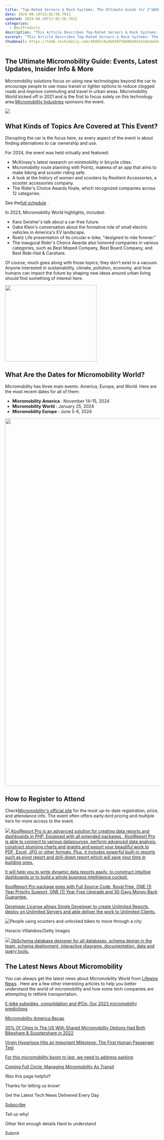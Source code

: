 ```yaml
---
title: "Top-Rated Servers & Rack Systems: The Ultimate Guide for 2^&#2024"
date: 2024-08-19T13:02:50.701Z
updated: 2024-08-20T13:02:50.701Z
categories:
  - BestProducts
description: "This Article Describes Top-Rated Servers & Rack Systems: The Ultimate Guide for 2^&#2024"
excerpt: "This Article Describes Top-Rated Servers & Rack Systems: The Ultimate Guide for 2^&#2024"
thumbnail: https://thmb.techidaily.com/48491c0a3b929750d09e0d3e1dede43e654117023e73246a1998baa96a66f8fd.jpg
---
```


## The Ultimate Micromobility Guide: Events, Latest Updates, Insider Info & More
 Micromobility solutions focus on using new technologies beyond the car to encourage people to use mass transit or lighter options to reduce clogged roads and improve commuting and travel in urban areas. Micromobility World kicked off in 2021 and is the first to focus solely on this technology area.[Micromobility Industries](https://micromobility.io/) sponsors the event.

<!-- affiliate ads begin -->
<a href="https://estore.winxdvd.com/order/checkout.php?PRODS=4612444&QTY=1&AFFILIATE=108875&CART=1"><img src="https://www.winxdvd.com/affiliate/new-banner/pt-728x90.jpg" border="0"></a>
<!-- affiliate ads end -->
## What Kinds of Topics Are Covered at This Event?

 Disrupting the car is the focus here, so every aspect of the event is about finding alternatives to car ownership and use.

 For 2024, the event was held virtually and featured:

* McKinsey's latest research on minimobility in bicycle cities.
* Micromobility route planning with Pointz, makeea of an app that aims to make biking and scooter riding safe.
* A look at the history of women and scooters by Resilient Accessories, a scooter accessories company.
* The Rider's Choice Awards finale, which recognized companies across 12 categories.

 See the[full schedule](https://lu.ma/hojzc09y) .

 In 2023, Micromobility World highlights, included:

* Kara Swisher's talk about a car-free future.
* Gabe Klein's conversation about the formative role of small electric vehicles in America's EV landscape.
* Roetz Life presentation of its circular e-bike, "designed to ride forever."
* The inaugural Rider's Choice Awards also honored companies in various categories, such as Best Moped Company, Best Board Company, and Best Ride-Hail & Carshare.

 Of course, much goes along with those topics; they don't exist in a vacuum. Anyone interested in sustainability, climate, pollution, economy, and how humans can impact the future by shaping new ideas around urban living should find something of interest here.

<!-- affiliate ads begin -->
<a href="https://caperobbin.sjv.io/c/5597632/2006118/18460" target="_top" id="2006118"><img src="//a.impactradius-go.com/display-ad/18460-2006118" border="0" alt="" width="300" height="250"/></a><img height="0" width="0" src="https://imp.pxf.io/i/5597632/2006118/18460" style="position:absolute;visibility:hidden;" border="0" />
<!-- affiliate ads end -->
## What Are the Dates for Micromobility World?

 Micromobility has three main events: America, Europe, and World. Here are the most recent dates for all of them:

* **Micromobility America** : November 14–15, 2024
* **Micromobility World** : January 25, 2024
* **Micromobility Europe** : June 5-6, 2024

<!-- affiliate ads begin -->
<a href="https://ukaidot.sjv.io/c/5597632/1793237/19578" target="_top" id="1793237"><img src="//a.impactradius-go.com/display-ad/19578-1793237" border="0" alt="" width="1200" height="1200"/></a><img height="0" width="0" src="https://imp.pxf.io/i/5597632/1793237/19578" style="position:absolute;visibility:hidden;" border="0" />
<!-- affiliate ads end -->
## How to Register to Attend

 Check[Micromobility's official site](https://micromobility.io) for the most up-to-date registration, price, and attendance info. The event often offers early-bird pricing and multiple tiers for more access to the event.  

<!-- affiliate ads begin -->
<a href="https://secure.2checkout.com/order/checkout.php?PRODS=4737285&QTY=1&AFFILIATE=108875&CART=1"><img src="https://secure.avangate.com/images/merchant/b2f83c409ce63012229fb9cd465bdcfe/products/copy_reporting_system.png" border="0">  KoolReport Pro  is an advanced solution for creating data reports and dashboards in PHP. Equipped with all  extended packages , KoolReport Pro is able to connect to various datasources, perform advanced data analysis, construct stunning charts and graphs and export your beautiful work to PDF, Excel, JPG or other formats. Plus, it includes powerful built-in reports such as pivot report and drill-down report which will save your time in building ones. 

 It will help you to write dynamic data reports easily, to construct intuitive dashboards or to build a whole business intelligence cockpit. 

  KoolReport Pro  package goes with Full Source Code, Royal Free, ONE (1) Year Priority Support, ONE (1) Year Free Upgrade and 30-Days Money Back Guarantee. 

  Developer License  allows  Single Developer  to create Unlimited Reports, deploy on Unlimited Servers and able deliver the work to Unlimited Clients. </a>
<!-- affiliate ads end -->
![People using scooters and unlocked bikes to move through a city.](https://www.lifewire.com/thmb/LW-732V_c92DpVIjKyxQm_0Iqq8=/1500x0/filters:no_upscale():max_bytes(150000):strip_icc():format(webp)/Hivebikes_Micromobility_HoracioVillalobos_Getty-3beb7bbe70e349e4909a96a95d1c472d.jpg)

Horacio Villalobos/Getty Images

<!-- affiliate ads begin -->
<a href="https://shop.dbschema.com/order/checkout.php?PRODS=19867419&QTY=1&AFFILIATE=108875&CART=1"> <img src="https://secure.avangate.com/images/merchant/176b22bab4e94a28619ca2433b2ef241/products/1_icon256.png" border="0">
DbSchema database designer for all databases, schema design in the team, schema deployment, interactive diagrams, documentation, data and query tools. </a>
<!-- affiliate ads end -->
## The Latest News About Micromobility

 You can always get the latest news about Micromobility World from [Lifewire News](https://www.lifewire.com/news-4795879) . Here are a few other interesting articles to help you better understand the world of micromobility and how some tech companies are attempting to rethink transportation.

[E-bike subsidies, consolidation and IPOs: Our 2023 micromobility predictions](https://techcrunch.com/2022/12/29/e-bike-subsidies-consolidation-and-ipos-our-2023-micromobility-predictions/)

[Micromobility America Recap](https://therideshareguy.com/rsg184-micromobility-america-recap/)

[30% Of Cities In The US With Shared Micromobility Options Had Both Bikeshare & Scootershare in 2022](https://cleantechnica.com/2023/11/20/30-of-cities-in-the-us-with-shared-micromobility-options-had-both-bikeshare-scootershare-in-2022/)

[Virgin Hyperloop Hits an Important Milestone: The First Human Passenger Test](https://www.theverge.com/2020/11/8/21553014/virgin-hyperloop-first-human-test-speed-pod-tube)

[For this micromobility boom to last, we need to address parking](https://www.smartcitiesdive.com/news/for-this-micromobility-boom-to-last-we-need-to-address-parking/592655/)

[Coming Full Circle: Managing Micromobility As Transit](https://www.forbes.com/sites/reginaclewlow/2024/03/28/coming-full-circle-managing-micromobility-as-transit/)

Was this page helpful?

Thanks for letting us know!

 Get the Latest Tech News Delivered Every Day

[Subscribe](https://www.lifewire.com/#)

Tell us why!

 Other  Not enough details  Hard to understand

 Submit

<ins class="adsbygoogle"
     style="display:block"
     data-ad-format="autorelaxed"
     data-ad-client="ca-pub-7571918770474297"
     data-ad-slot="1223367746"></ins>



<ins class="adsbygoogle"
     style="display:block"
     data-ad-client="ca-pub-7571918770474297"
     data-ad-slot="8358498916"
     data-ad-format="auto"
     data-full-width-responsive="true"></ins>



